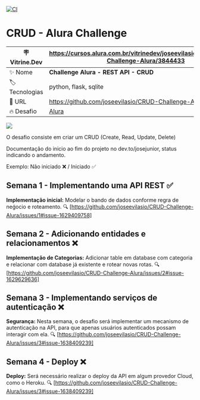 [![CI](https://github.com/joseevilasio/CRUD-Challenge-Alura/actions/workflows/main.yml/badge.svg)](https://github.com/joseevilasio/CRUD-Challenge-Alura/actions/workflows/main.yml)
# CRUD - Alura Challenge



| :placard: Vitrine.Dev |   https://cursos.alura.com.br/vitrinedev/joseevilasio/project/CRUD-Challenge-Alura/3844433 |
| -------------  | --- |
| :sparkles: Nome        | **Challenge Alura - REST API - CRUD**
| :label: Tecnologias | python, flask, sqlite
| :rocket: URL         | https://github.com/joseevilasio/CRUD-Challenge-Alura
| :fire: Desafio     | [Alura](https://www.alura.com.br/challenges/back-end-5/semana-01-implementando-api-rest?utm_source=ActiveCampaign&utm_medium=email&utm_content=%5BChallenge+Back-End%5D+Comece+agora%21&utm_campaign=%5BCHALLANGE%5D+%28Back-End+5a+ed+%29+Liberação+da+aula+01++%2B+convite+live+dive+coding&vgo_ee=kJRPc3gXJKD3%2FdmGS%2B55mMe9HldV2%2BVjsIQZGqVXtPc%3D)

<!-- Inserir imagem com a #vitrinedev ao final do link -->
![](https://github.com/joseevilasio/CRUD-Challenge-Alura/blob/main/Black%20&%20Gray%20Minimalist%20Profile%20LinkedIn%20Banner.gif?raw=true)

O desafio consiste em criar um CRUD (Create, Read, Update, Delete)

Documentação do inicio ao fim do projeto no dev.to/josejunior, status indicando o andamento. 

Exemplo: Não iniciado ❌ / Iniciado ✅ 

## Semana 1 - Implementando uma API REST ✅
**Implementação inicial:** Modelar o bando de dados conforme regra de neǵocio e roteamento. 🔍 [https://github.com/joseevilasio/CRUD-Challenge-Alura/issues/1#issue-1629409758]

## Semana 2 - Adicionando entidades e relacionamentos ❌
**Implementação de Categorias:** Adicionar table em database com categoria e relacionar com database já existente e rotear novas rotas.  🔍[https://github.com/joseevilasio/CRUD-Challenge-Alura/issues/2#issue-1629629636]

## Semana 3 - Implementando serviços de autenticação ❌
  **Segurança:** Nesta semana, o desafio será implementar um mecanismo de autenticação na API, para que apenas usuários autenticados possam interagir com ela. 🔍 [https://github.com/joseevilasio/CRUD-Challenge-Alura/issues/3#issue-1638409239]

## Semana 4 - Deploy ❌
 **Deploy:** Será necessário realizar o deploy da API em algum provedor Cloud, como o Heroku. 🔍 [https://github.com/joseevilasio/CRUD-Challenge-Alura/issues/3#issue-1638409239]
 
